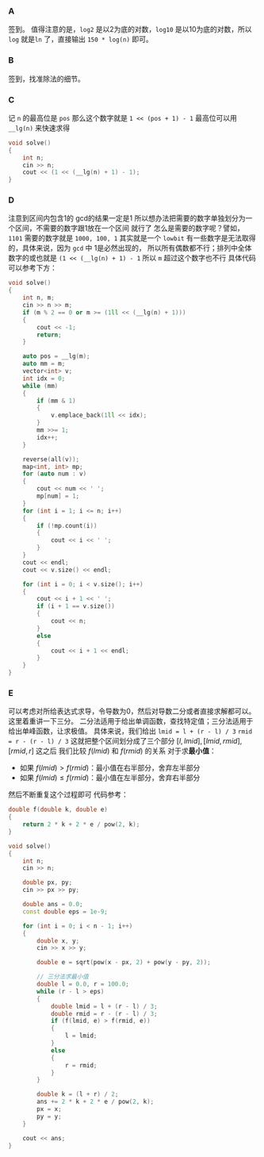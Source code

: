 ### A
签到。
值得注意的是，`log2` 是以2为底的对数，`log10` 是以10为底的对数，所以 `log` 就是`ln` 了，直接输出 `150 * log(n)` 即可。
### B
签到，找准除法的细节。
### C
记 `n` 的最高位是 `pos` 那么这个数字就是 `1 << (pos + 1) - 1` 
最高位可以用 `__lg(n)` 来快速求得
```cpp
void solve()
{
	int n;
	cin >> n;
	cout << (1 << (__lg(n) + 1) - 1);
}
```

### D
注意到区间内包含1的 gcd的结果一定是1 所以想办法把需要的数字单独划分为一个区间，不需要的数字跟1放在一个区间 就行了
怎么是需要的数字呢？譬如，`1101` 需要的数字就是 `1000, 100, 1` 
其实就是一个 `lowbit` 
有一些数字是无法取得的，具体来说，因为 `gcd` 中 1是必然出现的， 所以所有偶数都不行；排列中全体数字的或也就是 `(1 << (__lg(n) + 1) - 1` 所以 `m` 超过这个数字也不行
具体代码可以参考下方：
```cpp
void solve()
{
    int n, m;
    cin >> n >> m;
    if (m % 2 == 0 or m >= (1ll << (__lg(n) + 1)))
    {
        cout << -1;
        return;
    }

    auto pos = __lg(m);
    auto mm = m;
    vector<int> v;
    int idx = 0;
    while (mm)
    {
        if (mm & 1)
        {
            v.emplace_back(1ll << idx);
        }
        mm >>= 1;
        idx++;
    }

    reverse(all(v));
    map<int, int> mp;
    for (auto num : v)
    {
        cout << num << ' ';
        mp[num] = 1;
    }
    for (int i = 1; i <= n; i++)
    {
        if (!mp.count(i))
        {
            cout << i << ' ';
        }
    }
    cout << endl;
    cout << v.size() << endl;

    for (int i = 0; i < v.size(); i++)
    {
        cout << i + 1 << ' ';
        if (i + 1 == v.size())
        {
            cout << n;
        }
        else
        {
            cout << i + 1 << endl;
        }
    }
}
```

### E
可以考虑对所给表达式求导，令导数为0，然后对导数二分或者直接求解都可以。
这里着重讲一下三分。
二分法适用于给出单调函数，查找特定值；三分法适用于给出单峰函数，让求极值。
具体来说，我们给出 `lmid = l + (r - l) / 3` `rmid = r - (r - l) / 3` 这就把整个区间划分成了三个部分 $[l, lmid], [lmid, rmid], [rmid, r]$ 
这之后 我们比较 $f(lmid)$ 和 $f(rmid)$ 的关系
对于求**最小值**：
- 如果 $f(lmid) > f(rmid)$：最小值在右半部分，舍弃左半部分
- 如果 $f(lmid) ≤ f(rmid)$：最小值在左半部分，舍弃右半部分

然后不断重复这个过程即可
代码参考：
```cpp
double f(double k, double e)
{
    return 2 * k + 2 * e / pow(2, k);
}

void solve()
{
    int n;
    cin >> n;

    double px, py;
    cin >> px >> py;

    double ans = 0.0;
    const double eps = 1e-9;

    for (int i = 0; i < n - 1; i++)
    {
        double x, y;
        cin >> x >> y;

        double e = sqrt(pow(x - px, 2) + pow(y - py, 2));

        // 三分法求最小值
        double l = 0.0, r = 100.0;
        while (r - l > eps)
        {
            double lmid = l + (r - l) / 3;
            double rmid = r - (r - l) / 3;
            if (f(lmid, e) > f(rmid, e))
            {
                l = lmid;
            }
            else
            {
                r = rmid;
            }
        }

        double k = (l + r) / 2;
        ans += 2 * k + 2 * e / pow(2, k);
        px = x;
        py = y;
    }

    cout << ans;
}
```
